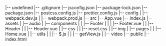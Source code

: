 |-- undefined
    |-- .gitignore
    |-- jsconfig.json
    |-- package-lock.json
    |-- package.json
    |-- postcss.config.js
    |-- prettier.config.js
    |-- config
    |   |-- webpack.dev.js
    |   |-- webpack.prod.js
    |-- src
        |-- App.vue
        |-- index.js
        |-- assets
        |   |-- audio
        |   |-- components
        |   |   |-- Footer
        |   |   |   |-- Footer.vue
        |   |   |-- Header
        |   |       |-- Header.vue
        |   |-- css
        |   |   |-- reset.css
        |   |-- img
        |   |-- pages
        |   |   |-- Home.vue
        |   |-- utils
        |   |   |-- $.js
        |   |   |-- getView.js
        |   |-- video
        |-- public
            |-- index.html

